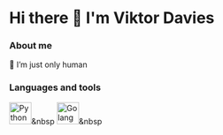 # Hi there 👋 I'm Viktor Davies

### About me
🌱 I’m just only human

### Languages and tools
<img src="https://cdn.jsdelivr.net/gh/devicons/devicon/icons/python/python-original.svg" title="Python" width="40" height="40"/>&nbsp
<img src="https://cdn.jsdelivr.net/gh/devicons/devicon/icons/go/go-original-wordmark.svg" title="Golang" width="40" height="40"/>&nbsp
          
          
<!--
**zfullio/zfullio** is a ✨ _special_ ✨ repository because its `README.md` (this file) appears on your GitHub profile.

Here are some ideas to get you started:

- 🔭 I’m currently working on ...
- 🌱 I’m currently learning ...
- 👯 I’m looking to collaborate on ...
- 🤔 I’m looking for help with ...
- 💬 Ask me about ...
- 📫 How to reach me: ...
- 😄 Pronouns: ...
- ⚡ Fun fact: ...
-->
